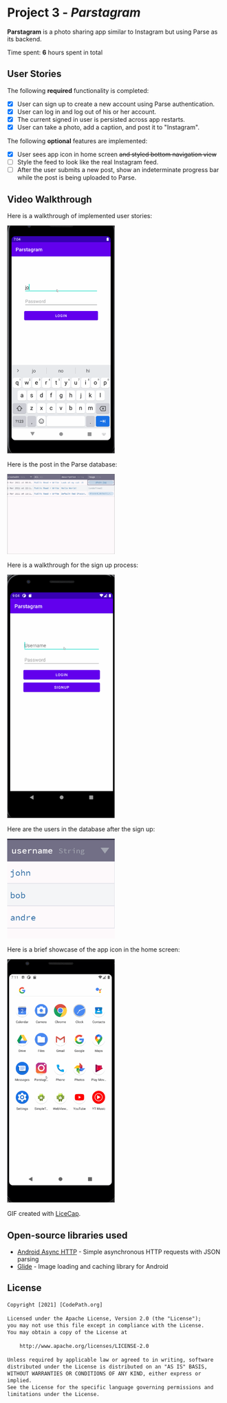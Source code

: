 # Project 3 - *Parstagram*

**Parstagram** is a photo sharing app similar to Instagram but using Parse as its backend.

Time spent: **6** hours spent in total

## User Stories

The following **required** functionality is completed:

- [X] User can sign up to create a new account using Parse authentication.
- [X] User can log in and log out of his or her account.
- [X] The current signed in user is persisted across app restarts.
- [X] User can take a photo, add a caption, and post it to "Instagram".

The following **optional** features are implemented:

- [X] User sees app icon in home screen ~~and styled bottom navigation view~~
- [ ] Style the feed to look like the real Instagram feed.
- [ ] After the user submits a new post, show an indeterminate progress bar while the post is being uploaded to Parse.

## Video Walkthrough

Here is a walkthrough of implemented user stories:

<img src='https://github.com/datguy000/Parstagram/blob/master/Parstagram_Part1.gif' width='250' alt='Video Walkthrough' />

Here is the post in the Parse database:

<img src='https://github.com/datguy000/Parstagram/blob/master/Parstagram_Part1_Parse.gif' width='250' alt='Parse Database Lookup' />

Here is a walkthrough for the sign up process:

<img src='https://github.com/datguy000/Parstagram/blob/master/Parstagram_Part1_Signup.gif' width='250' alt='Signup Walkthrough' />

Here are the users in the database after the sign up:

<img src='https://github.com/datguy000/Parstagram/blob/master/Parstagram_Part1_Users.png' width='250' alt='Parse User Lookup' />

Here is a brief showcase of the app icon in the home screen:

<img src='https://github.com/datguy000/Parstagram/blob/master/Parstagram_Part1_Icon.gif' width='250' alt='Icon Walkthrough' />

GIF created with [LiceCap](http://www.cockos.com/licecap/).


## Open-source libraries used

- [Android Async HTTP](https://github.com/codepath/CPAsyncHttpClient) - Simple asynchronous HTTP requests with JSON parsing
- [Glide](https://github.com/bumptech/glide) - Image loading and caching library for Android

## License

    Copyright [2021] [CodePath.org]

    Licensed under the Apache License, Version 2.0 (the "License");
    you may not use this file except in compliance with the License.
    You may obtain a copy of the License at

        http://www.apache.org/licenses/LICENSE-2.0

    Unless required by applicable law or agreed to in writing, software
    distributed under the License is distributed on an "AS IS" BASIS,
    WITHOUT WARRANTIES OR CONDITIONS OF ANY KIND, either express or implied.
    See the License for the specific language governing permissions and
    limitations under the License.
